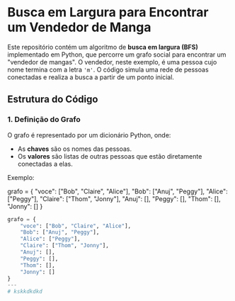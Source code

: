 # Busca em Largura para Encontrar um Vendedor de Manga

Este repositório contém um algoritmo de **busca em largura (BFS)** implementado em Python, que percorre um grafo social para encontrar um "vendedor de mangas". O vendedor, neste exemplo, é uma pessoa cujo nome termina com a letra `'m'`. O código simula uma rede de pessoas conectadas e realiza a busca a partir de um ponto inicial.

## Estrutura do Código

### 1. Definição do Grafo

O grafo é representado por um dicionário Python, onde:

- As **chaves** são os nomes das pessoas.
- Os **valores** são listas de outras pessoas que estão diretamente conectadas a elas.

Exemplo:


grafo = {
    "voce": ["Bob", "Claire", "Alice"],
    "Bob": ["Anuj", "Peggy"],
    "Alice": ["Peggy"],
    "Claire": ["Thom", "Jonny"],
    "Anuj": [],
    "Peggy": [],
    "Thom": [],
    "Jonny": []
}
```python
grafo = {
    "voce": ["Bob", "Claire", "Alice"],
    "Bob": ["Anuj", "Peggy"],
    "Alice": ["Peggy"],
    "Claire": ["Thom", "Jonny"],
    "Anuj": [],
    "Peggy": [],
    "Thom": [],
    "Jonny": []
}
---
# kskkdkdkd

